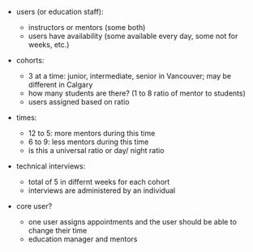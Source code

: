 - users (or education staff):

  - instructors or mentors (some both)
  - users have availability (some available every day, some not for weeks, etc.)

- cohorts:

  - 3 at a time: junior, intermediate, senior in Vancouver; may be different in Calgary
  - how many students are there? (1 to 8 ratio of mentor to students)
  - users assigned based on ratio

- times:

  - 12 to 5: more mentors during this time
  - 6 to 9: less mentors during this time
  - is this a universal ratio or day/ night ratio

- technical interviews:

  - total of 5 in differnt weeks for each cohort
  - interviews are administered by an individual

- core user?
  - one user assigns appointments and the user should be able to change their time
  - education manager and mentors
